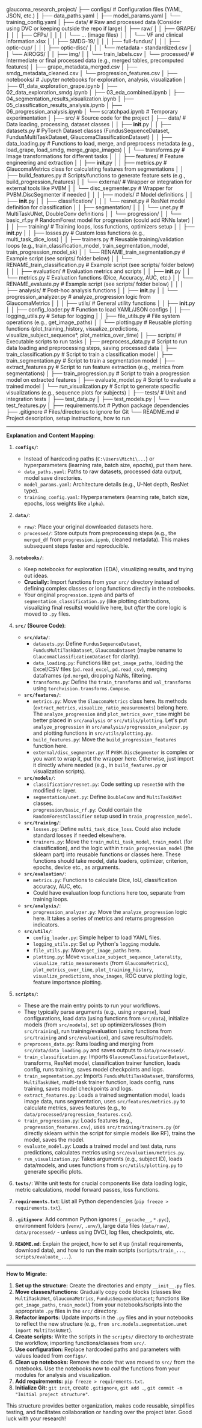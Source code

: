 glaucoma_research_project/
├── configs/                  # Configuration files (YAML, JSON, etc.)
│   ├── data_paths.yaml
│   ├── model_params.yaml
│   └── training_config.yaml
│
├── data/                     # Raw and processed data (Consider using DVC or keeping outside the repo if large)
│   ├── raw/
│   │   ├── GRAPE/
│   │   │   ├── CFPs/
│   │   │   │   └── ... (image files)
│   │   │   └── VF and clinical information.xlsx
│   │   ├── SMDG-19/
│   │   │   ├── full-fundus/
│   │   │   ├── optic-cup/
│   │   │   ├── optic-disc/
│   │   │   └── metadata - standardized.csv
│   │   └── AIROGS/
│   │       ├── img/
│   │       └── train_labels.csv
│   └── processed/            # Intermediate or final processed data (e.g., merged tables, precomputed features)
│       ├── grape_metadata_merged.csv
│       ├── smdg_metadata_cleaned.csv
│       └── progression_features.csv
│
├── notebooks/                # Jupyter notebooks for exploration, analysis, visualization
│   ├── 01_data_exploration_grape.ipynb
│   ├── 02_data_exploration_smdg.ipynb
│   ├── 03_eda_combined.ipynb
│   ├── 04_segmentation_results_visualization.ipynb
│   ├── 05_classification_results_analysis.ipynb
│   ├── 06_progression_analysis.ipynb
│   └── scratchpad.ipynb      # Temporary experimentation
│
├── src/                      # Source code for the project
│   ├── data/                 # Data loading, processing, dataset classes
│   │   ├── __init__.py
│   │   ├── datasets.py       # PyTorch Dataset classes (FundusSequenceDataset, FundusMultiTaskDataset, GlaucomaClassificationDataset)
│   │   ├── data_loading.py   # Functions to load, merge, and preprocess metadata (e.g., load_grape, load_smdg, merge_grape_images)
│   │   └── transforms.py     # Image transformations for different tasks
│   │
│   ├── features/             # Feature engineering and extraction
│   │   ├── __init__.py
│   │   ├── metrics.py        # GlaucomaMetrics class for calculating features from segmentations
│   │   ├── build_features.py # Scripts/functions to generate feature sets (e.g., build_progression_features)
│   │   └── external/         # Wrapper or integration for external tools like PVBM
│   │       └── disc_segmenter.py # Wrapper for PVBM.DiscSegmenter if needed
│   │
│   ├── models/               # Model definitions
│   │   ├── __init__.py
│   │   ├── classification/
│   │   │   └── resnet.py     # ResNet model definition for classification
│   │   ├── segmentation/
│   │   │   └── unet.py       # MultiTaskUNet, DoubleConv definitions
│   │   └── progression/
│   │       └── basic_rf.py   # RandomForest model for progression (could add RNNs later)
│   │
│   ├── training/             # Training loops, loss functions, optimizers setup
│   │   ├── __init__.py
│   │   ├── losses.py         # Custom loss functions (e.g., multi_task_dice_loss)
│   │   ├── trainers.py       # Reusable training/validation loops (e.g., train_classification_model, train_segmentation_model, train_progression_model_sk)
│   │   └── RENAME_train_segmentation.py # Example script (see scripts/ folder below)
│   │   └── RENAME_train_classification.py # Example script (see scripts/ folder below)
│   │
│   ├── evaluation/           # Evaluation metrics and scripts
│   │   ├── __init__.py
│   │   └── metrics.py        # Evaluation functions (Dice, Accuracy, AUC, etc.)
│   │   └── RENAME_evaluate.py  # Example script (see scripts/ folder below)
│   │
│   ├── analysis/             # Post-hoc analysis functions
│   │   ├── __init__.py
│   │   └── progression_analyzer.py # analyze_progression logic from GlaucomaMetrics
│   │
│   ├── utils/                # General utility functions
│   │   ├── __init__.py
│   │   ├── config_loader.py  # Function to load YAML/JSON configs
│   │   ├── logging_utils.py  # Setup for logging
│   │   ├── file_utils.py     # File system operations (e.g., get_image_paths)
│   │   └── plotting.py       # Reusable plotting functions (plot_training_history, visualize_predictions, visualize_subject_sequence*, plot_metrics_over_time)
│
├── scripts/                  # Executable scripts to run tasks
│   ├── preprocess_data.py    # Script to run data loading and preprocessing steps, saving processed data
│   ├── train_classification.py # Script to train a classification model
│   ├── train_segmentation.py   # Script to train a segmentation model
│   ├── extract_features.py     # Script to run feature extraction (e.g., metrics from segmentations)
│   ├── train_progression.py    # Script to train a progression model on extracted features
│   ├── evaluate_model.py       # Script to evaluate a trained model
│   └── run_visualization.py    # Script to generate specific visualizations (e.g., sequence plots for subjects)
│
├── tests/                    # Unit and integration tests
│   ├── test_data.py
│   ├── test_models.py
│   └── test_features.py
│
├── requirements.txt          # Python package dependencies
├── .gitignore                # Files/directories to ignore for Git
└── README.md                 # Project description, setup instructions, how to run

---

**Explanation and Content Mapping:**

1.  **`configs/`**:
    *   Instead of hardcoding paths (`C:\Users\Michi\...`) or hyperparameters (learning rate, batch size, epochs), put them here.
    *   `data_paths.yaml`: Paths to raw datasets, processed data output, model save directories.
    *   `model_params.yaml`: Architecture details (e.g., U-Net depth, ResNet type).
    *   `training_config.yaml`: Hyperparameters (learning rate, batch size, epochs, loss weights like `alpha`).

2.  **`data/`**:
    *   `raw/`: Place your original downloaded datasets here.
    *   `processed/`: Store outputs from preprocessing steps (e.g., the `merged_df` from `progression.ipynb`, cleaned metadata). This makes subsequent steps faster and reproducible.

3.  **`notebooks/`**:
    *   Keep notebooks for exploration (EDA), visualizing results, and trying out ideas.
    *   **Crucially:** Import functions from your `src/` directory instead of defining complex classes or long functions directly in the notebooks.
    *   Your original `progression.ipynb` and parts of `segmentation_classification.py` (like plotting distributions, visualizing final results) would live here, but *after* the core logic is moved to `.py` files.

4.  **`src/` (Source Code)**:
    *   **`src/data/`**:
        *   `datasets.py`: Define `FundusSequenceDataset`, `FundusMultiTaskDataset`, `GlaucomaDataset` (maybe rename to `GlaucomaClassificationDataset` for clarity).
        *   `data_loading.py`: Functions like `get_image_paths`, loading the Excel/CSV files (`pd.read_excel`, `pd.read_csv`), merging dataframes (`pd.merge`), dropping NaNs, filtering.
        *   `transforms.py`: Define the `train_transforms` and `val_transforms` using `torchvision.transforms.Compose`.
    *   **`src/features/`**:
        *   `metrics.py`: Move the `GlaucomaMetrics` class here. Its methods (`extract_metrics`, `visualize_ratio_measurements`) belong here. The `analyze_progression` and `plot_metrics_over_time` might be better placed in `src/analysis` or `src/utils/plotting`. Let's put `analyze_progression` in `src/analysis/progression_analyzer.py` and plotting functions in `src/utils/plotting.py`.
        *   `build_features.py`: Move the `build_progression_features` function here.
        *   `external/disc_segmenter.py`: If `PVBM.DiscSegmenter` is complex or you want to wrap it, put the wrapper here. Otherwise, just import it directly where needed (e.g., in `build_features.py` or visualization scripts).
    *   **`src/models/`**:
        *   `classification/resnet.py`: Code setting up `resnet50` with the modified `fc` layer.
        *   `segmentation/unet.py`: Define `DoubleConv` and `MultiTaskUNet` classes.
        *   `progression/basic_rf.py`: Could contain the `RandomForestClassifier` setup used in `train_progression_model`.
    *   **`src/training/`**:
        *   `losses.py`: Define `multi_task_dice_loss`. Could also include standard losses if needed elsewhere.
        *   `trainers.py`: Move the `train_multi_task_model`, `train_model` (for classification), and the logic within `train_progression_model` (the sklearn part) into reusable functions or classes here. These functions should take model, data loaders, optimizer, criterion, epochs, device etc., as arguments.
    *   **`src/evaluation/`**:
        *   `metrics.py`: Functions to calculate Dice, IoU, classification accuracy, AUC, etc.
        *   Could have evaluation loop functions here too, separate from training loops.
    *   **`src/analysis/`**:
        *   `progression_analyzer.py`: Move the `analyze_progression` logic here. It takes a series of metrics and returns progression indicators.
    *   **`src/utils/`**:
        *   `config_loader.py`: Simple helper to load YAML files.
        *   `logging_utils.py`: Set up Python's `logging` module.
        *   `file_utils.py`: Move `get_image_paths` here.
        *   `plotting.py`: Move `visualize_subject_sequence_laterality`, `visualize_ratio_measurements` (from `GlaucomaMetrics`), `plot_metrics_over_time`, `plot_training_history`, `visualize_predictions`, `show_images`, ROC curve plotting logic, feature importance plotting.

5.  **`scripts/`**:
    *   These are the main entry points to run your workflows.
    *   They typically parse arguments (e.g., using `argparse`), load configurations, load data (using functions from `src/data`), initialize models (from `src/models`), set up optimizers/losses (from `src/training`), run training/evaluation (using functions from `src/training` and `src/evaluation`), and save results/models.
    *   `preprocess_data.py`: Runs loading and merging from `src/data/data_loading.py` and saves outputs to `data/processed/`.
    *   `train_classification.py`: Imports `GlaucomaClassificationDataset`, transforms, ResNet model, classification trainer function, loads config, runs training, saves model checkpoints and logs.
    *   `train_segmentation.py`: Imports `FundusMultiTaskDataset`, transforms, `MultiTaskUNet`, multi-task trainer function, loads config, runs training, saves model checkpoints and logs.
    *   `extract_features.py`: Loads a trained segmentation model, loads image data, runs segmentation, uses `src/features/metrics.py` to calculate metrics, saves features (e.g., to `data/processed/progression_features.csv`).
    *   `train_progression.py`: Loads features (e.g., `progression_features.csv`), uses `src/training/trainers.py` (or directly sklearn within the script for simple models like RF), trains the model, saves the model.
    *   `evaluate_model.py`: Loads a trained model and test data, runs predictions, calculates metrics using `src/evaluation/metrics.py`.
    *   `run_visualization.py`: Takes arguments (e.g., subject ID), loads data/models, and uses functions from `src/utils/plotting.py` to generate specific plots.

6.  **`tests/`**: Write unit tests for crucial components like data loading logic, metric calculations, model forward passes, loss functions.

7.  **`requirements.txt`**: List all Python dependencies (`pip freeze > requirements.txt`).

8.  **`.gitignore`**: Add common Python ignores (`__pycache__`, `*.pyc`), environment folders (`venv/`, `.env/`), large data files (`data/raw/`, `data/processed/` - unless using DVC), log files, checkpoints, etc.

9.  **`README.md`**: Explain the project, how to set it up (install requirements, download data), and how to run the main scripts (`scripts/train_...`, `scripts/evaluate_...`).

---

**How to Migrate:**

1.  **Set up the structure:** Create the directories and empty `__init__.py` files.
2.  **Move classes/functions:** Gradually copy code blocks (classes like `MultiTaskUNet`, `GlaucomaMetrics`, `FundusSequenceDataset`; functions like `get_image_paths`, `train_model`) from your notebooks/scripts into the appropriate `.py` files in the `src/` directory.
3.  **Refactor imports:** Update imports in the `.py` files and in your notebooks to reflect the new structure (e.g., `from src.models.segmentation.unet import MultiTaskUNet`).
4.  **Create scripts:** Write the scripts in the `scripts/` directory to orchestrate the workflow, importing functions/classes from `src/`.
5.  **Use configuration:** Replace hardcoded paths and parameters with values loaded from `configs/`.
6.  **Clean up notebooks:** Remove the code that was moved to `src/` from the notebooks. Use the notebooks now to *call* the functions from your modules for analysis and visualization.
7.  **Add requirements:** `pip freeze > requirements.txt`.
8.  **Initialize Git:** `git init`, create `.gitignore`, `git add .`, `git commit -m "Initial project structure"`.

This structure provides better organization, makes code reusable, simplifies testing, and facilitates collaboration or handing over the project later. Good luck with your research!